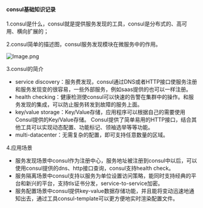 #### consul基础知识记录

1.consul是什么，consul就是提供服务发现的工具，consul是分布式的、高可用、横向扩展的；

2.consul简单的描述图，consul服务发现模块在微服务中的作用。

![Image.png](http://xwyhhhh1.test.upcdn.net/4742055-b5c590e819912447.png)

3.consul的简介

- service discovery：服务费发现，consul通过DNS或者HTTP接口使服务注册和服务发现变的很容易，一些外部服务，例如saas提供的也可以一样注册。
- health checking：健康检测使consul可以快速的告警在集群中的操作。和服务发现的集成，可以防止服务转发到故障的服务上面。
- key/value storage：Key/Value存储，应用程序可以根据自己的需要使用Consul提供的Key/Value存储。 Consul提供了简单易用的HTTP接口，结合其他工具可以实现动态配置、功能标记、领袖选举等等功能。
- multi-datacenter：无需复杂的配置，即可支持任意数量的区域。

4.应用场景

+ 服务发现场景中consul作为注册中心，服务地址被注册到consul中以后，可以使用consul提供的dns、http接口查询，consul支持health check。
+ 服务隔离场景中consul支持以服务为单位设置访问策略，能同时支持经典的平台和新兴的平台，支持tls证书分发，service-to-service加密。
+ 服务配置场景中consul提供key-value数据存储功能，并且能将变动迅速地通知出去，通过工具consul-template可以更方便地实时渲染配置文件。
